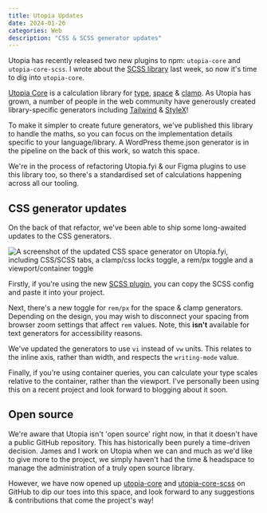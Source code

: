```yaml
---
title: Utopia Updates
date: 2024-01-26
categories: Web
description: "CSS & SCSS generator updates"
---
```


Utopia has recently released two new plugins to npm: `utopia-core` and `utopia-core-scss`. I wrote about the [SCSS library](https://utopia.fyi/blog/utopia-core-scss) last week, so now it's time to dig into `utopia-core`.

[Utopia Core](https://github.com/trys/utopia-core) is a calculation library for [type](https://utopia.fyi/type/calculator/), [space](https://utopia.fyi/space/calculator/) & [clamp](https://utopia.fyi/clamp/calculator/). As Utopia has grown, a number of people in the web community have generously created library-specific generators including [Tailwind](https://github.com/domchristie/tailwind-utopia) & [StyleX](https://github.com/facebook/stylex/tree/main/apps/nextjs-example/app)!

To make it simpler to create future generators, we've published this library to handle the maths, so you can focus on the implementation details specific to your language/library. A WordPress theme.json generator is in the pipeline on the back of this work, so watch this space.

We're in the process of refactoring Utopia.fyi & our Figma plugins to use this library too, so there's a standardised set of calculations happening across all our tooling.

## CSS generator updates

On the back of that refactor, we've been able to ship some long-awaited updates to the CSS generators.

![A screenshot of the updated CSS space generator on Utopia.fyi, including CSS/SCSS tabs, a clamp/css locks toggle, a rem/px toggle and a viewport/container toggle](/images/blog/utopia-generator.jpeg)

Firstly, if you're using the new [SCSS plugin](https://www.npmjs.com/package/utopia-core-scss), you can copy the SCSS config and paste it into your project.

Next, there's a new toggle for `rem/px` for the space & clamp generators. Depending on the design, you may wish to disconnect your spacing from browser zoom settings that affect `rem` values. Note, this **isn't** available for text generators for accessibility reasons.

We've updated the generators to use `vi` instead of `vw` units. This relates to the inline axis, rather than width, and respects the `writing-mode` value.

Finally, if you're using container queries, you can calculate your type scales relative to the container, rather than the viewport. I've personally been using this on a recent project and look forward to blogging about it soon.

## Open source

We're aware that Utopia isn't 'open source' right now, in that it doesn't have a public GitHub repository. This has historically been purely a time-driven decision. James and I work on Utopia when we can and much as we'd like to give more to the project, we simply haven't had the time & headspace to manage the administration of a truly open source library.

However, we have now opened up [utopia-core](https://github.com/trys/utopia-core) and [utopia-core-scss](https://github.com/trys/utopia-core-scss) on GitHub to dip our toes into this space, and look forward to any suggestions & contributions that come the project's way!
